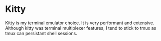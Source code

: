 # Kitty

Kitty is my terminal emulator choice. It is very performant and extensive.
Although kitty was terminal multiplexer features, I tend to stick to tmux
as tmux can persistant shell sessions.
